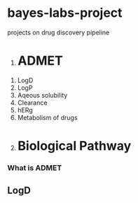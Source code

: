 <h1>bayes-labs-project</h1>
projects on  drug discovery pipeline
<!DOCTYPE html>
<html>
  <head>
    <ol>
    <li><h1>ADMET</h1></li>
    </ol>
    <ol>
      <li>LogD</li>
      <li>LogP</li>
      <li>Aqeous solubility</li>
      <li>Clearance</li>
      <li>hERg</li>
      <li>Metabolism of drugs</li>
    </ol>
    <ol start="2">
    <li><h1>Biological Pathway</h1></li>
     </ol>
  </head>
  <body>
    <h3>What is ADMET</h3>
    <h2>LogD</h2>
  </body>
</html>
